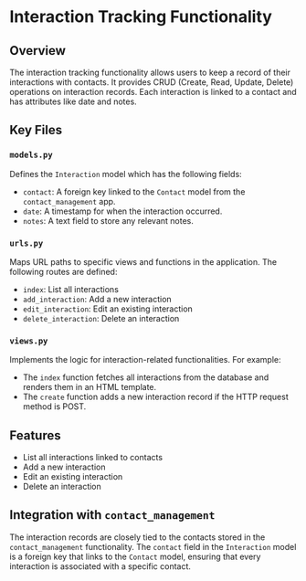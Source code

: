 
# Interaction Tracking Functionality

## Overview
The interaction tracking functionality allows users to keep a record of their interactions with contacts. It provides CRUD (Create, Read, Update, Delete) operations on interaction records. Each interaction is linked to a contact and has attributes like date and notes.

## Key Files
### `models.py`
Defines the `Interaction` model which has the following fields:
- `contact`: A foreign key linked to the `Contact` model from the `contact_management` app.
- `date`: A timestamp for when the interaction occurred.
- `notes`: A text field to store any relevant notes.

### `urls.py`
Maps URL paths to specific views and functions in the application. The following routes are defined:
- `index`: List all interactions
- `add_interaction`: Add a new interaction
- `edit_interaction`: Edit an existing interaction
- `delete_interaction`: Delete an interaction

### `views.py`
Implements the logic for interaction-related functionalities. For example:
- The `index` function fetches all interactions from the database and renders them in an HTML template.
- The `create` function adds a new interaction record if the HTTP request method is POST.

## Features
- List all interactions linked to contacts
- Add a new interaction
- Edit an existing interaction
- Delete an interaction

## Integration with `contact_management`
The interaction records are closely tied to the contacts stored in the `contact_management` functionality. The `contact` field in the `Interaction` model is a foreign key that links to the `Contact` model, ensuring that every interaction is associated with a specific contact.
